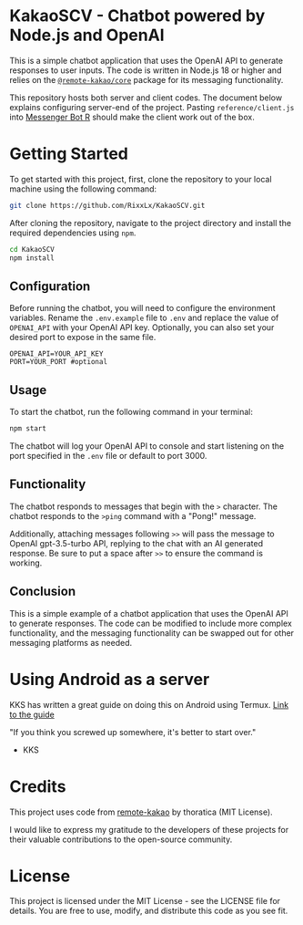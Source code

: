 # KakaoSCV - Chatbot powered by Node.js and OpenAI

This is a simple chatbot application that uses the OpenAI API to generate responses to user inputs. The code is written in Node.js 18 or higher and relies on the [`@remote-kakao/core`](https://github.com/remote-kakao/core) package for its messaging functionality.

This repository hosts both server and client codes. The document below explains configuring server-end of the project. Pasting `reference/client.js` into [Messenger Bot R](https://play.google.com/store/apps/details?id=com.xfl.msgbot&hl=ko&gl=US) should make the client work out of the box.

# Getting Started

To get started with this project, first, clone the repository to your local machine using the following command:

```bash
git clone https://github.com/RixxLx/KakaoSCV.git
```

After cloning the repository, navigate to the project directory and install the required dependencies using `npm`.

```bash
cd KakaoSCV
npm install
```

## Configuration

Before running the chatbot, you will need to configure the environment variables. Rename the `.env.example` file to `.env` and replace the value of `OPENAI_API` with your OpenAI API key. Optionally, you can also set your desired port to expose in the same file.

```
OPENAI_API=YOUR_API_KEY
PORT=YOUR_PORT #optional
```

## Usage

To start the chatbot, run the following command in your terminal:

```bash
npm start
```

The chatbot will log your OpenAI API to console and start listening on the port specified in the `.env` file or default to port 3000.

## Functionality

The chatbot responds to messages that begin with the `>` character. The chatbot responds to the `>ping` command with a "Pong!" message.

Additionally, attaching messages following `>>` will pass the message to OpenAI gpt-3.5-turbo API, replying to the chat with an AI generated response. Be sure to put a space after `>>` to ensure the command is working.

## Conclusion

This is a simple example of a chatbot application that uses the OpenAI API to generate responses. The code can be modified to include more complex functionality, and the messaging functionality can be swapped out for other messaging platforms as needed.

# Using Android as a server

KKS has written a great guide on doing this on Android using Termux. [Link to the guide](https://iris-kilometer-f84.notion.site/readme-43ed9bb956ae44e4824105087c83a1f5)

"If you think you screwed up somewhere, it's better to start over."  
- KKS

# Credits
This project uses code from [remote-kakao](https://github.com/remote-kakao) by thoratica (MIT License).

I would like to express my gratitude to the developers of these projects for their valuable contributions to the open-source community.

# License

This project is licensed under the MIT License - see the LICENSE file for details. You are free to use, modify, and distribute this code as you see fit.
